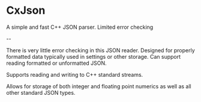 # CxJson
A simple and fast C++ JSON parser. Limited error checking

--

There is very little error checking in this JSON reader. Designed for properly formatted data typically used in settings or other storage.
Can support reading formatted or unformatted JSON.

Supports reading and writing to C++ standard streams.

Allows for storage of both integer and floating point numerics as well as all other standard JSON types.